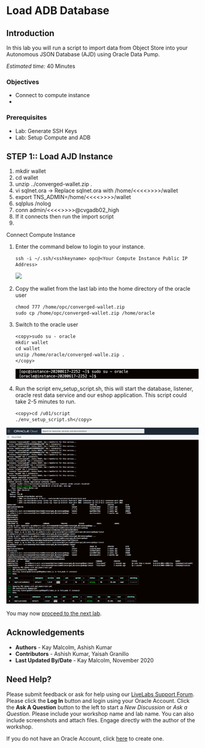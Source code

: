 # Load ADB Database

## Introduction
In this lab you will run a script to import data from Object Store into your Autonomous JSON Database (AJD) using Oracle Data Pump.  

*Estimated time:* 40 Minutes

### Objectives
- Connect to compute instance
- 

### Prerequisites
- Lab: Generate SSH Keys
- Lab: Setup Compute and ADB

## **STEP 1:**:  Load AJD Instance
1. mkdir wallet
2. cd wallet
3. unzip ../converged-wallet.zip .
4. vi sqlnet.ora  -> Replace sqlnet.ora with /home/<<<<>>>>/wallet
5. export TNS_ADMIN=/home/<<<<>>>>/wallet
6. sqlplus /nolog
7. conn admin/<<<<<admin pwd>>>>>@cvgadb02_high
8. If it connects then run the import script
9. 

Connect Compute Instance
1.  Enter the command below to login to your instance.    
    ````
    ssh -i ~/.ssh/<sshkeyname> opc@<Your Compute Instance Public IP Address>
    ````
    ![](./../setup-compute-images/em-cloudshell-ssh.png " ")

2. Copy the wallet from the last lab into the home directory of the oracle user
   ````
   chmod 777 /home/opc/converged-wallet.zip
   sudo cp /home/opc/converged-wallet.zip /home/oracle
   ````
3. Switch to the oracle user
      ````
      <copy>sudo su - oracle
      mkdir wallet
      cd wallet
      unzip /home/oracle/converged-walle.zip .
      </copy>
      ````

   ![](./images/env1.png " ")

4.  Run the script env\_setup\_script.sh, this will start the database, listener, oracle rest data service and our eshop application. This script could take 2-5 minutes to run.


      ````
      <copy>cd /u01/script
      ./env_setup_script.sh</copy>
      ````
   ![](./images/setup-script.png " ")

You may now [proceed to the next lab](#next).

## Acknowledgements
* **Authors** - Kay Malcolm, Ashish Kumar
* **Contributors** - Ashish Kumar, Yaisah Granillo
* **Last Updated By/Date** - Kay Malcolm, November 2020

## Need Help?
Please submit feedback or ask for help using our [LiveLabs Support Forum](https://community.oracle.com/tech/developers/categories/converged-database). Please click the **Log In** button and login using your Oracle Account. Click the **Ask A Question** button to the left to start a *New Discussion* or *Ask a Question*.  Please include your workshop name and lab name.  You can also include screenshots and attach files.  Engage directly with the author of the workshop.

If you do not have an Oracle Account, click [here](https://profile.oracle.com/myprofile/account/create-account.jspx) to create one.
